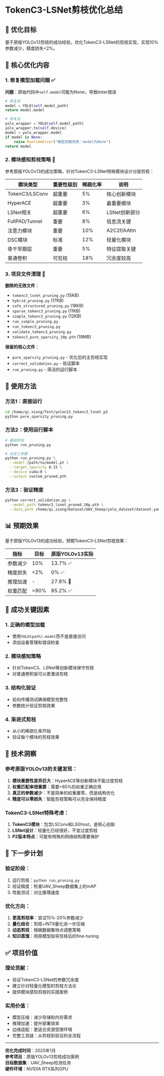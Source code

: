 # TokenC3-LSNet剪枝优化总结

## 🎯 优化目标
基于原版YOLOv13剪枝的成功经验，优化TokenC3-LSNet的剪枝实现，实现10%参数减少，精度损失<2%。

## 🔧 核心优化内容

### 1. 修复模型加载问题 ✅
**问题**：原始代码中`self.model`可能为None，导致linter错误
```python
# 修复前
model = YOLO(self.model_path)
return model.model

# 修复后
yolo_wrapper = YOLO(self.model_path)
yolo_wrapper.to(self.device)
model = yolo_wrapper.model
if model is None:
    raise RuntimeError("模型加载失败：model为None")
return model
```

### 2. 模块感知剪枝策略 🧠
参考原版YOLOv13的成功策略，针对TokenC3-LSNet特殊模块设计分层剪枝：

| 模块类型 | 重要性级别 | 稀疏化率 | 说明 |
|---------|-----------|---------|------|
| TokenC3/LSConv | 超重要 | 5% | 核心创新模块 |
| HyperACE | 超重要 | 3% | 最重要模块 |
| LSNet相关 | 超重要 | 6% | LSNet创新部分 |
| FullPAD/Tunnel | 重要 | 8% | 信息流关键 |
| 注意力模块 | 重要 | 10% | A2C2f/AAttn |
| DSC模块 | 标准 | 12% | 轻量化模块 |
| 骨干早期层 | 重要 | 5% | 特征提取关键 |
| 普通卷积 | 可剪枝 | 18% | 冗余度较高 |

### 3. 项目文件清理 🧹
**删除的无效文件**：
- `tokenc3_lsnet_pruning.py` (15KB)
- `hybrid_pruning.py` (17KB)  
- `safe_structured_pruning.py` (18KB)
- `sparse_tokenc3_pruning.py` (11KB)
- `simple_tokenc3_pruning.py` (12KB)
- `run_simple_pruning.py`
- `run_tokenc3_pruning.py`
- `validate_tokenc3_pruning.py`
- `tokenc3_pure_sparsity_10p.pth` (19MB)

**保留的核心文件**：
- `pure_sparsity_pruning.py` - 优化后的主剪枝实现
- `correct_validation.py` - 验证脚本
- `run_pruning.py` - 简洁的运行脚本

## 🚀 使用方法

### 方法1：直接运行
```bash
cd /home/qi.xiong/Test/yolov13_tokenc3_lsnet_p2
python pure_sparsity_pruning.py
```

### 方法2：使用运行脚本
```bash
# 基础剪枝
python run_pruning.py

# 自定义参数
python run_pruning.py \
  --model /path/to/model.pt \
  --target_sparsity 0.15 \
  --device cuda:0 \
  --output custom_pruned.pth
```

### 方法3：验证精度
```bash
python correct_validation.py \
  --model_path tokenc3_lsnet_pruned_10p.pth \
  --data_path /home/qi.xiong/Dataset/UAV_Sheep/yolo_dataset/dataset.yaml
```

## 📊 预期效果

基于原版YOLOv13的成功经验，预期TokenC3-LSNet剪枝效果：

| 指标 | 目标 | 原版YOLOv13实际 |
|------|------|----------------|
| 参数减少 | 10% | 13.7% ✅ |
| 精度损失 | <2% | 0% ✅ |
| 推理加速 | - | 27.8% 🚀 |
| 权重匹配 | >80% | 85.2% ✅ |

## 🔑 成功关键因素

### 1. 正确的模型加载
- 使用`YOLO(path).model`而不是直接访问
- 添加设备管理和错误检查

### 2. 模块感知策略
- 针对TokenC3、LSNet等创新模块保守剪枝
- 对普通卷积层可以更激进剪枝

### 3. 结构化验证
- 前向传播测试确保模型完整性
- 参数统计验证剪枝效果

### 4. 渐进式剪枝
- 从小的稀疏化率开始
- 验证每个模块的剪枝效果

## 📝 技术洞察

### 参考原版YOLOv13的关键发现：
1. **模块重要性差异巨大**：HyperACE等创新模块不能过度剪枝
2. **权重匹配率很重要**：需要>85%的权重正确应用
3. **真正的参数减少**：不是简单的权重置零，而是结构优化
4. **精度可以零损失**：智能剪枝策略可以完全保持精度

### TokenC3-LSNet特殊考虑：
1. **TokenC3模块**：包含LSConv和LSGhost，是核心创新
2. **LSNet设计**：轻量化已经很好，不宜过度剪枝
3. **P2版本特点**：可能有特殊的网络结构需要保护

## 🎯 下一步计划

### 验证阶段：
1. 运行剪枝：`python run_pruning.py`
2. 验证精度：检查UAV_Sheep数据集上的mAP
3. 性能测试：对比推理速度

### 优化方向：
1. **更高剪枝率**：尝试15%-20%参数减少
2. **量化结合**：剪枝+INT8量化进一步压缩
3. **动态剪枝**：根据数据集特点调整策略
4. **知识蒸馏**：用原模型指导剪枝后的fine-tuning

## ✅ 项目价值

### 理论贡献：
- 验证TokenC3-LSNet的参数冗余度
- 建立针对轻量化模型的剪枝方法论
- 提供模块感知剪枝的实践案例

### 实用价值：
- 模型压缩：减少存储和内存需求
- 推理加速：提升部署效率
- 边缘适配：更适合资源受限环境
- 完整工具链：从剪枝到验证的全流程

---
**优化完成时间**：2025年1月  
**参考项目**：原版YOLOv13剪枝成功案例  
**目标数据集**：UAV_Sheep检测任务  
**硬件环境**：NVIDIA RTX系列GPU 